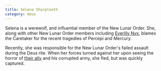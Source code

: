 ```yaml
---
title: Selena Sharptooth
category: deus
---
```

Selena is a werewolf, and influential member of the New Lunar Order. She, along with other New Lunar Order members including [Everlily Nyx](npc-nyx), blames the Caretaker for the recent tragedies of Percepi and Mercury.

Recently, she was responsible for the New Lunar Order's failed assault during the Deus rite. When her forces turned against her upon seeing the horror of [their ally](npc-mordred) and his corrupted army, she fled, but was quickly captured.
